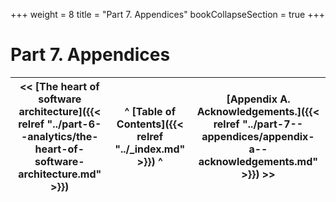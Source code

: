 +++
weight = 8
title = "Part 7. Appendices"
bookCollapseSection = true
+++

# Part 7\. Appendices

<nav>

| \<\< [The heart of software architecture]({{< relref "../part-6--analytics/the-heart-of-software-architecture.md" >}}) | ^ [Table of Contents]({{< relref "../_index.md" >}}) ^ | [Appendix A\. Acknowledgements\.]({{< relref "../part-7--appendices/appendix-a--acknowledgements.md" >}}) \>\> |
| --- | --- | --- |

</nav>




